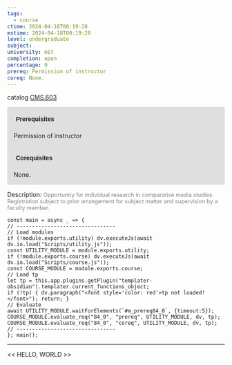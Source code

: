 ```yaml
---
tags:
  - course
ctime: 2024-04-18T00:19:28
mstime: 2024-04-18T00:19:28
level: undergraduate
subject: 
university: mit
completion: open
percentage: 0
prereq: Permission of instructor
coreq: None.
---
```


catalog [CMS.603](http://student.mit.edu/catalog/mCMSa.html#CMS.603)

<span style="display: block; padding: 15px; background-color: rgb(100, 100, 100, 0.2);"><font id="m_prereq84_0" style="display: block; font-family: Arial, sans-serif; font-weight: bold; padding: 5px">Prerequisites</font><br><span id="prereq84_0">Permission of instructor</span></span>
<span style="display: block; padding: 15px; background-color: rgb(100, 100, 100, 0.2);"><font id="m_coreq84_0" style="display: block; font-family: Arial, sans-serif; font-weight: bold; padding: 5px">Corequisites</font><br><span id="coreq84_0">None.</span></span>

<font style="">Description:</font>
<font style="color: grey; font-size: 0.8rem;">Opportunity for individual research in comparative media studies. Registration subject to prior arrangement for subject matter and supervision by a faculty member.</font>

```dataviewjs
const main = async _ => {
// --------------------------------
// Load modules
if (!module.exports.utility) dv.executeJs(await dv.io.load("Scripts/utility.js"));
const UTILITY_MODULE = module.exports.utility;
if (!module.exports.course) dv.executeJs(await dv.io.load("Scripts/course.js"));
const COURSE_MODULE = module.exports.course;
// Load tp
let tp = this.app.plugins.getPlugin("templater-obsidian").templater.current_functions_object;
if (!tp) { dv.paragraph("<font style='color: red'>tp not loaded!</font>"); return; }
// Evaluate
await UTILITY_MODULE.waitForElements(`#m_prereq84_0`, {timeout:5});
COURSE_MODULE.evaluate_req("84_0", "prereq", UTILITY_MODULE, dv, tp);
COURSE_MODULE.evaluate_req("84_0", "coreq", UTILITY_MODULE, dv, tp);
// --------------------------------
}; main();
```

---

<< HELLO, WORLD >>
